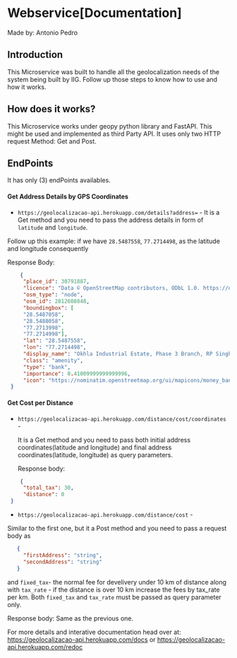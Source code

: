 # Webservice[Documentation]

Made  by: Antonio Pedro

## Introduction
  This Microservice was built to handle all the geolocalization needs of the system being built by IIG. Follow up those steps to know how to use and how it works.
  
## How does it works?

  This Microservice works under geopy python library and FastAPI.
  This might be used and implemented as third Party API. It uses only two HTTP request Method: Get and Post.

## EndPoints
  
   It has only (3) endPoints availables.
   
   #### Get Address Details by GPS Coordinates
   
   - `https://geolocalizacao-api.herokuapp.com/details?address=` -
     It is a Get method and you need to pass the address details in form of `latitude` and `longitude`.
   
   Follow up this example:
   if we have `28.5487558`, `77.2714498`, as the latitude and longitude consequently
   
   Response Body:
   
   ```json
       {
        "place_id": 30791887,
        "licence": "Data © OpenStreetMap contributors, ODbL 1.0. https://osm.org/copyright",
        "osm_type": "node",
        "osm_id": 2812608848,
        "boundingbox": [
        "28.5487058",
        "28.5488058",
        "77.2713998",
        "77.2714998"],
        "lat": "28.5487558",
        "lon": "77.2714498",
        "display_name": "Okhla Industrial Estate, Phase 3 Branch, RP Singh Chhota road, Okhla Ph III, Kalkaji Tehsil, South East Delhi, Delhi, 110076, India",
        "class": "amenity",
        "type": "bank",
        "importance": 0.41009999999999996,
        "icon": "https://nominatim.openstreetmap.org/ui/mapicons/money_bank2.p.20.png"
    }
  ```
   #### Get Cost per Distance
   
  - `https://geolocalizacao-api.herokuapp.com/distance/cost/coordinates` - 
    
    It is a Get method and you need to pass both initial address coordinates(latitude and longitude) and final address coordinates(latitude, longitude) as query parameters.
    
    Response body:
   ```json
       {
        "total_tax": 30,
        "distance": 0
    }
   ```
  - `https://geolocalizacao-api.herokuapp.com/distance/cost` - 
  
  Similar to the first one, but it a Post method and you need to pass a request body as
  
 ```json
    {
      "firstAddress": "string",
      "secondAddress": "string"
    }
  ```
  and `fixed_tax`- the normal fee for develivery under 10 km of distance along with `tax_rate` - if the distance is over 10 km increase the fees by tax_rate per km.
  Both `fixed_tax` and `tax_rate` must be passed as query parameter only.
  
  Response body:
    Same as the previous one.
    
  For more details and interative documentation head over at: https://geolocalizacao-api.herokuapp.com/docs or https://geolocalizacao-api.herokuapp.com/redoc
 
